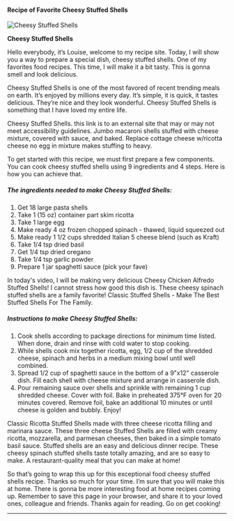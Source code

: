             

#### Recipe of Favorite Cheesy Stuffed Shells

![Cheesy Stuffed Shells](https://img-global.cpcdn.com/recipes/df54950a3e5255fa/751x532cq70/cheesy-stuffed-shells-recipe-main-photo.jpg)

**Cheesy Stuffed Shells**

Hello everybody, it’s Louise, welcome to my recipe site. Today, I will show you a way to prepare a special dish, cheesy stuffed shells. One of my favorites food recipes. This time, I will make it a bit tasty. This is gonna smell and look delicious.

Cheesy Stuffed Shells is one of the most favored of recent trending meals on earth. It’s enjoyed by millions every day. It’s simple, it is quick, it tastes delicious. They’re nice and they look wonderful. Cheesy Stuffed Shells is something that I have loved my entire life.

Cheesy Stuffed Shells. this link is to an external site that may or may not meet accessibility guidelines. Jumbo macaroni shells stuffed with cheese mixture, covered with sauce, and baked. Replace cottage cheese w/ricotta cheese no egg in mixture makes stuffing to heavy.

To get started with this recipe, we must first prepare a few components. You can cook cheesy stuffed shells using 9 ingredients and 4 steps. Here is how you can achieve that.

##### The ingredients needed to make Cheesy Stuffed Shells:

1.  Get 18 large pasta shells
2.  Take 1 (15 oz) container part skim ricotta
3.  Take 1 large egg
4.  Make ready 4 oz frozen chopped spinach - thawed, liquid squeezed out
5.  Make ready 1 1/2 cups shredded Italian 5 cheese blend (such as Kraft)
6.  Take 1/4 tsp dried basil
7.  Get 1/4 tsp dried oregano
8.  Take 1/4 tsp garlic powder
9.  Prepare 1 jar spaghetti sauce (pick your fave)

In today's video, I will be making very delicious Cheesy Chicken Alfredo Stuffed Shells! I cannot stress how good this dish is. These cheesy spinach stuffed shells are a family favorite! Classic Stuffed Shells - Make The Best Stuffed Shells For The Family.

##### Instructions to make Cheesy Stuffed Shells:

1.  Cook shells according to package directions for minimum time listed. When done, drain and rinse with cold water to stop cooking.
2.  While shells cook mix together ricotta, egg, 1/2 cup of the shredded cheese, spinach and herbs in a medium mixing bowl until well combined.
3.  Spread 1/2 cup of spaghetti sauce in the bottom of a 9"x12" casserole dish. Fill each shell with cheese mixture and arrange in casserole dish.
4.  Pour remaining sauce over shells and sprinkle with remaining 1 cup shredded cheese. Cover with foil. Bake in preheated 375°F oven for 20 minutes covered. Remove foil, bake an additional 10 minutes or until cheese is golden and bubbly. Enjoy!

Classic Ricotta Stuffed Shells made with three cheese ricotta filling and marinara sauce. These three cheese Stuffed Shells are filled with creamy ricotta, mozzarella, and parmesan cheeses, then baked in a simple tomato basil sauce. Stuffed shells are an easy and delicious dinner recipe. These cheesy spinach stuffed shells taste totally amazing, and are so easy to make. A restaurant-quality meal that you can make at home!

So that’s going to wrap this up for this exceptional food cheesy stuffed shells recipe. Thanks so much for your time. I’m sure that you will make this at home. There is gonna be more interesting food at home recipes coming up. Remember to save this page in your browser, and share it to your loved ones, colleague and friends. Thanks again for reading. Go on get cooking!

* * *